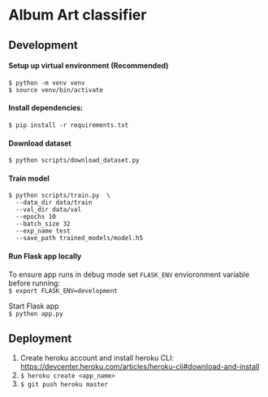 # Album Art classifier

## Development

#### Setup up virtual environment (Recommended)  
`$ python -m venv venv`  
`$ source venv/bin/activate`

#### Install dependencies:  
`$ pip install -r requirements.txt`

#### Download dataset  
`$ python scripts/download_dataset.py`  

#### Train model  
```
$ python scripts/train.py  \
  --data_dir data/train
  --val_dir data/val
  --epochs 10
  --batch_size 32
  --exp_name test
  --save_path trained_models/model.h5
```


#### Run Flask app locally
To ensure app runs in debug mode set `FLASK_ENV` envioronment variable before running:  
`$ export FLASK_ENV=development`

Start Flask app  
`$ python app.py`


## Deployment

1. Create heroku account and install heroku CLI: https://devcenter.heroku.com/articles/heroku-cli#download-and-install
2. `$ heroku create <app_name>`
3. `$ git push heroku master`
